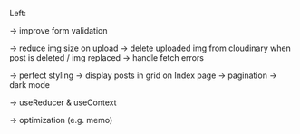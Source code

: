 Left:
  
  -> improve form validation

  -> reduce img size on upload
  -> delete uploaded img from cloudinary when post is deleted / img replaced
  -> handle fetch errors

  -> perfect styling
  -> display posts in grid on Index page
  -> pagination
  -> dark mode
  
  -> useReducer & useContext

  -> optimization (e.g. memo)